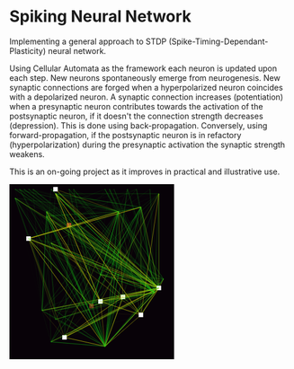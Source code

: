 # Spiking Neural Network

Implementing a general approach to STDP (Spike-Timing-Dependant-Plasticity) neural network.

Using Cellular Automata as the framework each neuron is updated upon each step. New neurons spontaneously emerge from neurogenesis. New synaptic connections are forged when a hyperpolarized neuron coincides with a depolarized neuron. A synaptic connection increases (potentiation) when a presynaptic neuron contributes towards the activation of the postsynaptic neuron, if it doesn't the connection strength decreases (depression). This is done using back-propagation. Conversely, using forward-propagation, if the postsynaptic neuron is in refactory (hyperpolarization) during the presynaptic activation the synaptic strength weakens.

This is an on-going project as it improves in practical and illustrative use.

![Alt text](case/preview.png?raw=true "Preview")
